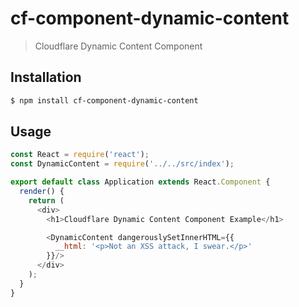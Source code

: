 # cf-component-dynamic-content

> Cloudflare Dynamic Content Component

## Installation

```sh
$ npm install cf-component-dynamic-content
```

## Usage

```js
const React = require('react');
const DynamicContent = require('../../src/index');

export default class Application extends React.Component {
  render() {
    return (
      <div>
        <h1>Cloudflare Dynamic Content Component Example</h1>

        <DynamicContent dangerouslySetInnerHTML={{
          __html: '<p>Not an XSS attack, I swear.</p>'
        }}/>
      </div>
    );
  }
}
```
